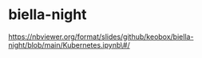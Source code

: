 # biella-night

https://nbviewer.org/format/slides/github/keobox/biella-night/blob/main/Kubernetes.ipynb\#/
